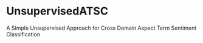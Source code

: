 # UnsupervisedATSC
A Simple Unsupervised Approach for Cross Domain Aspect Term Sentiment Classification
